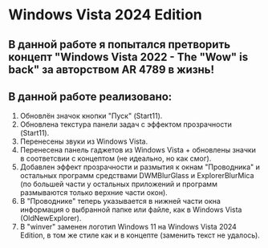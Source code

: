 # Windows Vista 2024 Edition

## В данной работе я попытался претворить концепт "Windows Vista 2022 - The "Wow" is back" за авторством AR 4789 в жизнь!

## В данной работе реализовано:

1. Обновлён значок кнопки "Пуск" (Start11).
2. Обновлена текстура панели задач с эффектом прозрачности (Start11).
3. Перенесены звуки из Windows Vista.
4. Перенесена панель гаджетов из Windows Vista + обновлены значки в соответсвии с концептом (не идеально, но как смог).
5. Добавлен эффект прозрачности и размытия к окнам "Проводника" и остальных программ средствами DWMBlurGlass и ExplorerBlurMica (по большей части у остальных приложений и программ размываются только верхние части окон).
6. В "Проводнике" теперь указывается в нижней части окна информация о выбранной папке или файле, как в Windows Vista (OldNewExplorer).
7. В "winver" заменен логотип Windows 11 на Windows Vista 2024 Edition, в том же стиле как и в концепте (заменить текст не удалось).
